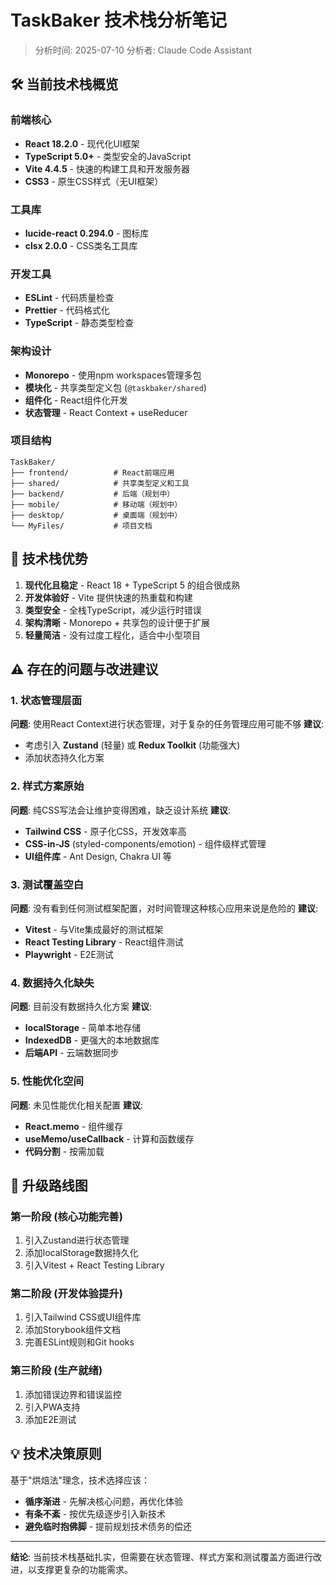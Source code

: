 # TaskBaker 技术栈分析笔记

> 分析时间: 2025-07-10
> 分析者: Claude Code Assistant

## 🛠️ 当前技术栈概览

### 前端核心
* **React 18.2.0** - 现代化UI框架
* **TypeScript 5.0+** - 类型安全的JavaScript  
* **Vite 4.4.5** - 快速的构建工具和开发服务器
* **CSS3** - 原生CSS样式（无UI框架）

### 工具库
* **lucide-react 0.294.0** - 图标库
* **clsx 2.0.0** - CSS类名工具库

### 开发工具
* **ESLint** - 代码质量检查
* **Prettier** - 代码格式化
* **TypeScript** - 静态类型检查

### 架构设计
* **Monorepo** - 使用npm workspaces管理多包
* **模块化** - 共享类型定义包 (`@taskbaker/shared`)
* **组件化** - React组件化开发
* **状态管理** - React Context + useReducer

### 项目结构
```
TaskBaker/
├── frontend/          # React前端应用
├── shared/            # 共享类型定义和工具
├── backend/           # 后端（规划中）
├── mobile/            # 移动端（规划中）
├── desktop/           # 桌面端（规划中）
└── MyFiles/           # 项目文档
```

## 🎯 技术栈优势

1. **现代化且稳定** - React 18 + TypeScript 5 的组合很成熟
2. **开发体验好** - Vite 提供快速的热重载和构建
3. **类型安全** - 全栈TypeScript，减少运行时错误
4. **架构清晰** - Monorepo + 共享包的设计便于扩展
5. **轻量简洁** - 没有过度工程化，适合中小型项目

## ⚠️ 存在的问题与改进建议

### 1. 状态管理层面
**问题**: 使用React Context进行状态管理，对于复杂的任务管理应用可能不够
**建议**: 
* 考虑引入 **Zustand** (轻量) 或 **Redux Toolkit** (功能强大)
* 添加状态持久化方案

### 2. 样式方案原始
**问题**: 纯CSS写法会让维护变得困难，缺乏设计系统
**建议**:
* **Tailwind CSS** - 原子化CSS，开发效率高
* **CSS-in-JS** (styled-components/emotion) - 组件级样式管理
* **UI组件库** - Ant Design, Chakra UI 等

### 3. 测试覆盖空白
**问题**: 没有看到任何测试框架配置，对时间管理这种核心应用来说是危险的
**建议**:
* **Vitest** - 与Vite集成最好的测试框架
* **React Testing Library** - React组件测试
* **Playwright** - E2E测试

### 4. 数据持久化缺失
**问题**: 目前没有数据持久化方案
**建议**:
* **localStorage** - 简单本地存储
* **IndexedDB** - 更强大的本地数据库
* **后端API** - 云端数据同步

### 5. 性能优化空间
**问题**: 未见性能优化相关配置
**建议**:
* **React.memo** - 组件缓存
* **useMemo/useCallback** - 计算和函数缓存
* **代码分割** - 按需加载

## 🚀 升级路线图

### 第一阶段 (核心功能完善)
1. 引入Zustand进行状态管理
2. 添加localStorage数据持久化
3. 引入Vitest + React Testing Library

### 第二阶段 (开发体验提升)  
1. 引入Tailwind CSS或UI组件库
2. 添加Storybook组件文档
3. 完善ESLint规则和Git hooks

### 第三阶段 (生产就绪)
1. 添加错误边界和错误监控
2. 引入PWA支持
3. 添加E2E测试

## 💡 技术决策原则

基于"烘焙法"理念，技术选择应该：
* **循序渐进** - 先解决核心问题，再优化体验
* **有条不紊** - 按优先级逐步引入新技术
* **避免临时抱佛脚** - 提前规划技术债务的偿还

---

**结论**: 当前技术栈基础扎实，但需要在状态管理、样式方案和测试覆盖方面进行改进，以支撑更复杂的功能需求。